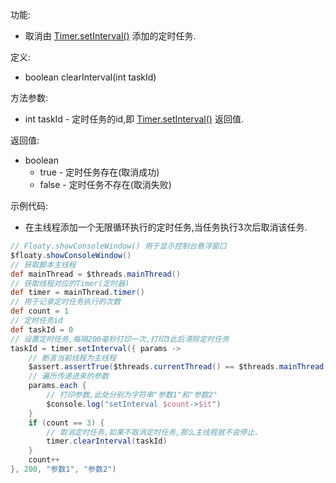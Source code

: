 功能:

+ 取消由 [Timer.setInterval()](/API/Thread/Timer/README.md?id=setInterval) 添加的定时任务.

定义:

+ boolean clearInterval(int taskId)

方法参数:

+ int taskId - 定时任务的id,即 [Timer.setInterval()](/API/Thread/Timer/README.md?id=setInterval) 返回值.

返回值:

+ boolean
    + true - 定时任务存在(取消成功)
    + false - 定时任务不存在(取消失败)

示例代码:

+ 在主线程添加一个无限循环执行的定时任务,当任务执行3次后取消该任务.

```groovy
// Floaty.showConsoleWindow() 用于显示控制台悬浮窗口
$floaty.showConsoleWindow()
// 获取脚本主线程
def mainThread = $threads.mainThread()
// 获取线程对应的Timer(定时器)
def timer = mainThread.timer()
// 用于记录定时任务执行的次数
def count = 1
// 定时任务id
def taskId = 0
// 设置定时任务,每隔200毫秒打印一次,打印3此后清除定时任务
taskId = timer.setInterval({ params ->
    // 断言当前线程为主线程
    $assert.assertTrue($threads.currentThread() == $threads.mainThread(), "当前线程为主线程")
    // 遍历传递进来的参数
    params.each {
        // 打印参数,此处分别为字符串"参数1"和"参数2"
        $console.log("setInterval $count->$it")
    }
    if (count == 3) {
        // 取消定时任务,如果不取消定时任务,那么主线程就不会停止.
        timer.clearInterval(taskId)
    }
    count++
}, 200, "参数1", "参数2")
```